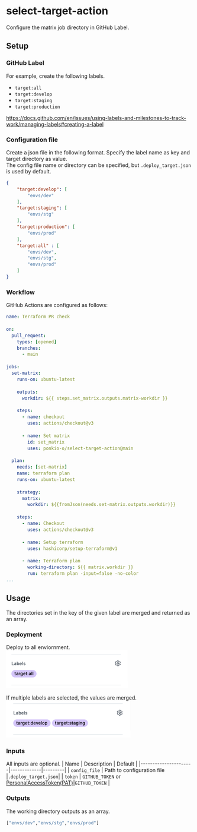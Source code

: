 # select-target-action
Configure the matrix job directory in GitHub Label.

## Setup
### GitHub Label
For example, create the following labels.

- `target:all`
- `target:develop`
- `target:staging`
- `target:production`

https://docs.github.com/en/issues/using-labels-and-milestones-to-track-work/managing-labels#creating-a-label

### Configuration file
Create a json file in the following format. Specify the label name as key and target directory as value.  
The config file name or directory can be specified, but `.deploy_target.json` is used by default.

```json
{
    "target:develop": [
        "envs/dev"
    ],
    "target:staging": [
        "envs/stg"
    ],
    "target:production": [
        "envs/prod"
    ],
    "target:all" : [
        "envs/dev",
        "envs/stg",
        "envs/prod"
    ]
}
```

### Workflow
GitHub Actions are configured as follows:
```yaml
name: Terraform PR check

on:
  pull_request:
    types: [opened]
    branches:
      - main

jobs:
  set-matrix:
    runs-on: ubuntu-latest

    outputs:
      workdir: ${{ steps.set_matrix.outputs.matrix-workdir }}

    steps:
      - name: checkout
        uses: actions/checkout@v3

      - name: Set matrix
        id: set_matrix
        uses: ponkio-o/select-target-action@main

  plan:
    needs: [set-matrix]
    name: terraform plan
    runs-on: ubuntu-latest

    strategy:
      matrix:
        workdir: ${{fromJson(needs.set-matrix.outputs.workdir)}}

    steps:
      - name: Checkout
        uses: actions/checkout@v3

      - name: Setup terraform
        uses: hashicorp/setup-terraform@v1

      - name: Terraform plan
        working-directory: ${{ matrix.workdir }}
        run: terraform plan -input=false -no-color
...
```

## Usage
The directories set in the key of the given label are merged and returned as an array.

### Deployment
Deploy to all enviornment.  
![image](./images/deploy_to_all.png)

If multiple labels are selected, the values are merged.  
![image](./images/deploy_to_dev_and_stg.png)

### Inputs
All inputs are optional.
| Name                 | Description | Default |
|----------------------|-------------|---------|
| `config_file` | Path to configuration file |`.deploy_target.json`|
| `token`       | `GITHUB_TOKEN` or [PersonalAccessToken(PAT)](https://docs.github.com/en/authentication/keeping-your-account-and-data-secure/creating-a-personal-access-token)|`GITHUB_TOKEN` |

### Outputs
The working directory outputs as an array.
```bash
["envs/dev","envs/stg","envs/prod"]
```
